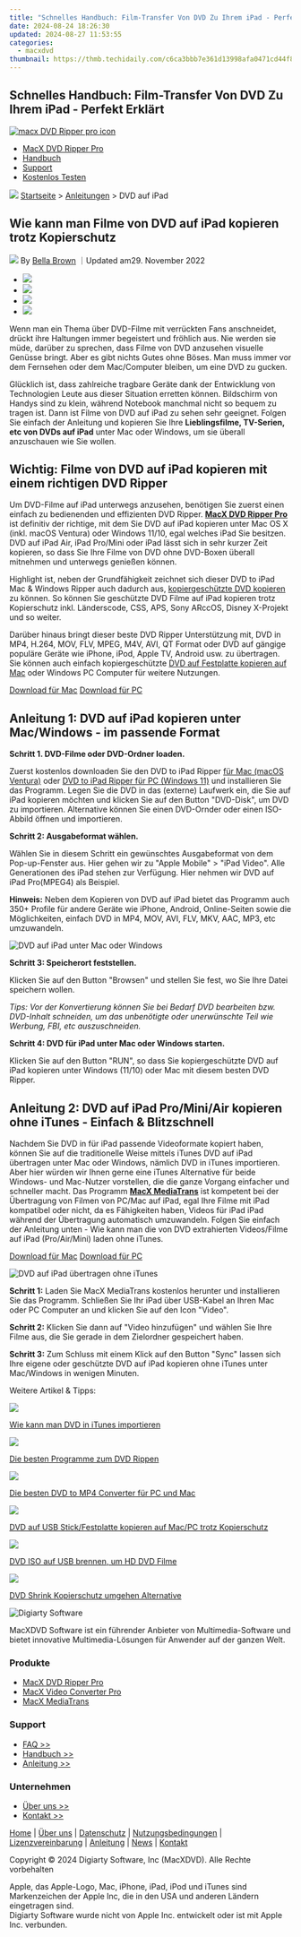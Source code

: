 ```yaml
---
title: "Schnelles Handbuch: Film-Transfer Von DVD Zu Ihrem iPad - Perfekt Erklärt"
date: 2024-08-24 18:26:30
updated: 2024-08-27 11:53:55
categories:
  - macxdvd
thumbnail: https://thmb.techidaily.com/c6ca3bbb7e361d13998afa0471cd44f8ca13a46aad1261c352146477c64ee7d5
---
```


## Schnelles Handbuch: Film-Transfer Von DVD Zu Ihrem iPad - Perfekt Erklärt

[![macx DVD Ripper pro icon](https://www.macxdvd.com/tutorial-de/../image-style/new-seo/icon12.png)](https://tools.techidaily.com/macxdvd/products/)

* [MacX DVD Ripper Pro](https://tools.techidaily.com/macxdvd/products/)
* [Handbuch](https://tools.techidaily.com/macxdvd/products/)
* [Support](https://tools.techidaily.com/macxdvd/products/)
* [Kostenlos Testen](https://tools.techidaily.com/macxdvd/products/)



![](https://www.macxdvd.com/tutorial-de/../image-style/new-seo/icon7.png) [Startseite](https://tools.techidaily.com/macxdvd/products/) \> [Anleitungen](https://tools.techidaily.com/macxdvd/products/) \> DVD auf iPad

## Wie kann man Filme von DVD auf iPad kopieren trotz Kopierschutz



![](https://www.macxdvd.com/tutorial-de/../image-style/new-seo/icon6.png) By [Bella Brown](https://www.linkedin.com/in/bella-brown-920145104/) ｜Updated am29\. November 2022 

* [![](https://www.macxdvd.com/tutorial-de/../image-style/new-seo/share-fa.jpg)](https://www.facebook.com/sharer/sharer.php?u=https://www.macxdvd.com/tutorial-de/dvd-filme-auf-ipad-mac.htm)
* [![](https://www.macxdvd.com/tutorial-de/../image-style/new-seo/share-tw.jpg)](https://twitter.com/intent/tweet?url=https://www.macxdvd.com/tutorial-de/dvd-filme-auf-ipad-mac.htm&text=)
* [![](https://www.macxdvd.com/tutorial-de/../image-style/new-seo/share-email.jpg)](https://www.macxdvd.com/tutorial-de/mailto:info@example.com?&subject=&body=https://www.macxdvd.com/tutorial-de/dvd-filme-auf-ipad-mac.htm)
* [![](https://www.macxdvd.com/tutorial-de/../image-style/new-seo/share-in.jpg)](https://www.linkedin.com/shareArticle?mini=true&url=https://www.macxdvd.com/tutorial-de/dvd-filme-auf-ipad-mac.htm&title=&summary=&source=)

Wenn man ein Thema über DVD-Filme mit verrückten Fans anschneidet, drückt ihre Haltungen immer begeistert und fröhlich aus. Nie werden sie müde, darüber zu sprechen, dass Filme von DVD anzusehen visuelle Genüsse bringt. Aber es gibt nichts Gutes ohne Böses. Man muss immer vor dem Fernsehen oder dem Mac/Computer bleiben, um eine DVD zu gucken. 

Glücklich ist, dass zahlreiche tragbare Geräte dank der Entwicklung von Technologien Leute aus dieser Situation erretten können. Bildschirm von Handys sind zu klein, während Notebook manchmal nicht so bequem zu tragen ist. Dann ist Filme von DVD auf iPad zu sehen sehr geeignet. Folgen Sie einfach der Anleitung und kopieren Sie Ihre **Lieblingsfilme, TV-Serien, etc von DVDs auf iPad** unter Mac oder Windows, um sie überall anzuschauen wie Sie wollen. 

## Wichtig: Filme von DVD auf iPad kopieren mit einem richtigen DVD Ripper

Um DVD-Filme auf iPad unterwegs anzusehen, benötigen Sie zuerst einen einfach zu bedienenden und effizienten DVD Ripper. [**MacX DVD Ripper Pro**](https://tools.techidaily.com/macxdvd/products/) ist definitiv der richtige, mit dem Sie DVD auf iPad kopieren unter Mac OS X (inkl. macOS Ventura) oder Windows 11/10, egal welches iPad Sie besitzen. DVD auf iPad Air, iPad Pro/Mini oder iPad lässt sich in sehr kurzer Zeit kopieren, so dass Sie Ihre Filme von DVD ohne DVD-Boxen überall mitnehmen und unterwegs genießen können. 

Highlight ist, neben der Grundfähigkeit zeichnet sich dieser DVD to iPad Mac & Windows Ripper auch dadurch aus, [kopiergeschützte DVD kopieren](https://tools.techidaily.com/macxdvd/products/) zu können. So können Sie geschützte DVD Filme auf iPad kopieren trotz Kopierschutz inkl. Länderscode, CSS, APS, Sony ARccOS, Disney X-Projekt und so weiter.

Darüber hinaus bringt dieser beste DVD Ripper Unterstützung mit, DVD in MP4, H.264, MOV, FLV, MPEG, M4V, AVI, QT Format oder DVD auf gängige populäre Geräte wie iPhone, iPod, Apple TV, Android usw. zu übertragen. Sie können auch einfach kopiergeschützte [DVD auf Festplatte kopieren auf Mac](https://tools.techidaily.com/macxdvd/products/) oder Windows PC Computer für weitere Nutzungen.

[Download für Mac](https://tools.techidaily.com/macxdvd/products/) [Download für PC](https://tools.techidaily.com/macxdvd/products/) 

## Anleitung 1: DVD auf iPad kopieren unter Mac/Windows - im passende Format

**Schritt 1\. DVD-Filme oder DVD-Ordner loaden.**

Zuerst kostenlos downloaden Sie den DVD to iPad Ripper [für Mac (macOS Ventura)](https://tools.techidaily.com/macxdvd/products/) oder [DVD to iPad Ripper für PC (Windows 11)](https://tools.techidaily.com/macxdvd/products/) und installieren Sie das Programm. Legen Sie die DVD in das (externe) Laufwerk ein, die Sie auf iPad kopieren möchten und klicken Sie auf den Button "DVD-Disk", um DVD zu importieren. Alternative können Sie einen DVD-Ornder oder einen ISO-Abbild öffnen und importieren.

**Schritt 2: Ausgabeformat wählen.**

Wählen Sie in diesem Schritt ein gewünschtes Ausgabeformat von dem Pop-up-Fenster aus. Hier gehen wir zu "Apple Mobile" > "iPad Video". Alle Generationen des iPad stehen zur Verfügung. Hier nehmen wir DVD auf iPad Pro(MPEG4) als Beispiel.

**Hinweis:** Neben dem Kopieren von DVD auf iPad bietet das Programm auch 350+ Profile für andere Geräte wie iPhone, Android, Online-Seiten sowie die Möglichkeiten, einfach DVD in MP4, MOV, AVI, FLV, MKV, AAC, MP3, etc umzuwandeln.

![DVD auf iPad unter Mac oder Windows](https://www.macxdvd.com/tutorial-de/../tutorial-de/article-image/dvd-auf-ipad-1.jpg) 

**Schritt 3: Speicherort feststellen.**

Klicken Sie auf den Button "Browsen" und stellen Sie fest, wo Sie Ihre Datei speichern wollen.

_Tips: Vor der Konvertierung können Sie bei Bedarf DVD bearbeiten bzw. DVD-Inhalt schneiden, um das unbenötigte oder unerwünschte Teil wie Werbung, FBI, etc auszuschneiden._

**Schritt 4: DVD für iPad unter Mac oder Windows starten.**

Klicken Sie auf den Button "RUN", so dass Sie kopiergeschützte DVD auf iPad kopieren unter Windows (11/10) oder Mac mit diesem besten DVD Ripper.

## Anleitung 2: DVD auf iPad Pro/Mini/Air kopieren ohne iTunes - Einfach & Blitzschnell

Nachdem Sie DVD in für iPad passende Videoformate kopiert haben, können Sie auf die traditionelle Weise mittels iTunes DVD auf iPad übertragen unter Mac oder Windows, nämlich DVD in iTunes importieren. Aber hier würden wir Ihnen gerne eine iTunes Alternative für beide Windows- und Mac-Nutzer vorstellen, die die ganze Vorgang einfacher und schneller macht. Das Programm [**MacX MediaTrans**](https://tools.techidaily.com/macxdvd/products/) ist kompetent bei der Übertragung von Filmen von PC/Mac auf iPad, egal Ihre Filme mit iPad kompatibel oder nicht, da es Fähigkeiten haben, Videos für iPad iPad während der Übertragung automatisch umzuwandeln. Folgen Sie einfach der Anleitung unten - Wie kann man die von DVD extrahierten Videos/Filme auf iPad (Pro/Air/Mini) laden ohne iTunes.

[Download für Mac](https://tools.techidaily.com/macxdvd/products/) [Download für PC](https://tools.techidaily.com/winxdvd/products/) 

![DVD auf iPad übertragen ohne iTunes](https://www.macxdvd.com/tutorial-de/../tutorial-de/article-image/dvd-auf-ipad-3.jpg) 

**Schritt 1:** Laden Sie MacX MediaTrans kostenlos herunter und installieren Sie das Programm. Schließen Sie Ihr iPad über USB-Kabel an Ihren Mac oder PC Computer an und klicken Sie auf den Icon "Video".

**Schritt 2:** Klicken Sie dann auf "Video hinzufügen" und wählen Sie Ihre Filme aus, die Sie gerade in dem Zielordner gespeichert haben.

**Schritt 3:** Zum Schluss mit einem Klick auf den Button "Sync" lassen sich Ihre eigene oder geschützte DVD auf iPad kopieren ohne iTunes unter Mac/Windows in wenigen Minuten.



Weitere Artikel & Tipps:

![](https://www.macxdvd.com/tutorial-de/../image-style/new-seo/pic7.jpg)

[Wie kann man DVD in iTunes importieren](https://tools.techidaily.com/macxdvd/products/) 

![](https://www.macxdvd.com/tutorial-de/../image-style/new-seo/pic6.jpg)

[Die besten Programme zum DVD Rippen](https://tools.techidaily.com/macxdvd/products/) 

![](https://www.macxdvd.com/tutorial-de/../image-style/new-seo/pic5.jpg)

[Die besten DVD to MP4 Converter für PC und Mac](https://tools.techidaily.com/macxdvd/products/) 

![](https://www.macxdvd.com/tutorial-de/../image-style/new-seo/pic4.jpg)

[DVD auf USB Stick/Festplatte kopieren auf Mac/PC trotz Kopierschutz](https://tools.techidaily.com/macxdvd/products/) 

![](https://www.macxdvd.com/tutorial-de/../image-style/new-seo/pic3.jpg)

[DVD ISO auf USB brennen, um HD DVD Filme](https://tools.techidaily.com/macxdvd/products/) 

![](https://www.macxdvd.com/tutorial-de/../image-style/new-seo/pic2.jpg)

[DVD Shrink Kopierschutz umgehen Alternative](https://tools.techidaily.com/macxdvd/products/) 



![Digiarty Software](https://www.macxdvd.com/tutorial-de/../icon/logo.png) 

MacXDVD Software ist ein führender Anbieter von Multimedia-Software und bietet innovative Multimedia-Lösungen für Anwender auf der ganzen Welt.

### Produkte

* [MacX DVD Ripper Pro](https://tools.techidaily.com/macxdvd/products/)
* [MacX Video Converter Pro](https://tools.techidaily.com/macxdvd/products/)
* [MacX MediaTrans](https://tools.techidaily.com/macxdvd/products/)

### Support

* [FAQ >>](https://tools.techidaily.com/macxdvd/products/)
* [Handbuch >>](https://tools.techidaily.com/macxdvd/products/)
* [Anleitung >>](https://tools.techidaily.com/macxdvd/products/)

### Unternehmen

* [Über uns >>](https://tools.techidaily.com/macxdvd/products/)
* [Kontakt >>](https://tools.techidaily.com/macxdvd/products/)



[Home](https://tools.techidaily.com/macxdvd/products/) | [Über uns](https://tools.techidaily.com/macxdvd/products/) | [Datenschutz](https://tools.techidaily.com/macxdvd/products/) | [Nutzungsbedingungen](https://tools.techidaily.com/macxdvd/products/) | [Lizenzvereinbarung](https://tools.techidaily.com/macxdvd/products/) | [Anleitung](https://tools.techidaily.com/macxdvd/products/) | [News](https://tools.techidaily.com/macxdvd/products/) | [Kontakt](https://tools.techidaily.com/macxdvd/products/)

Copyright © 2024 Digiarty Software, Inc (MacXDVD). Alle Rechte vorbehalten

Apple, das Apple-Logo, Mac, iPhone, iPad, iPod und iTunes sind Markenzeichen der Apple Inc, die in den USA und anderen Ländern eingetragen sind.   
Digiarty Software wurde nicht von Apple Inc. entwickelt oder ist mit Apple Inc. verbunden.

<ins class="adsbygoogle"
     style="display:block"
     data-ad-format="autorelaxed"
     data-ad-client="ca-pub-7571918770474297"
     data-ad-slot="1223367746"></ins>



<ins class="adsbygoogle"
     style="display:block"
     data-ad-client="ca-pub-7571918770474297"
     data-ad-slot="8358498916"
     data-ad-format="auto"
     data-full-width-responsive="true"></ins>
